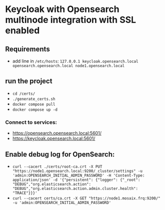 # Keycloak with Opensearch multinode integration with SSL enabled

## Requirements
* add line in `/etc/hosts`: `127.0.0.1 keycloak.opensearch.local opensearch.opensearch.local node1.opensearch.local`

## run the project
* `cd /certs/`
* `./generate_certs.sh`
* `docker compose pull`
* `docker compose up -d`

### Connect to services:
* https://opensearch.opensearch.local:5601/
* https://keycloak.opensearch.local:5601/

## Enable debug log for OpenSearch:
* `curl --cacert ./certs/root-ca.crt -X PUT "https://node1.opensearch.local:9200/_cluster/settings" -u 'admin:OPENSEARCH_INITIAL_ADMIN_PASSWORD' -H 'Content-Type: application/json' -d '{"persistent": {"logger": {"_root": "DEBUG","org.elasticsearch.action": "DEBUG","org.elasticsearch.action.admin.cluster.health": "TRACE"}}}'`
* `curl --cacert certs/ca.crt -X GET "https://node1.mosaix.frq:9200/" -u 'admin:OPENSEARCH_INITIAL_ADMIN_PASSWORD'`
